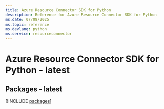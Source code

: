 ```yaml
---
title: Azure Resource Connector SDK for Python
description: Reference for Azure Resource Connector SDK for Python
ms.date: 07/08/2025
ms.topic: reference
ms.devlang: python
ms.service: resourceconnector
---
```

# Azure Resource Connector SDK for Python - latest
## Packages - latest
[!INCLUDE [packages](resource-connector-index.md)]